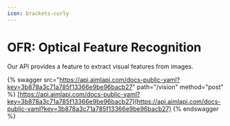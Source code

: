 ```yaml
---
icon: brackets-curly
---
```


# OFR: Optical Feature Recognition

Our API provides a feature to extract visual features from images.

{% swagger src="https://api.aimlapi.com/docs-public-yaml?key=3b878a3c71a785f13366e9be96bacb27" path="/vision" method="post" %}
[https://api.aimlapi.com/docs-public-yaml?key=3b878a3c71a785f13366e9be96bacb27](https://api.aimlapi.com/docs-public-yaml?key=3b878a3c71a785f13366e9be96bacb27)
{% endswagger %}
